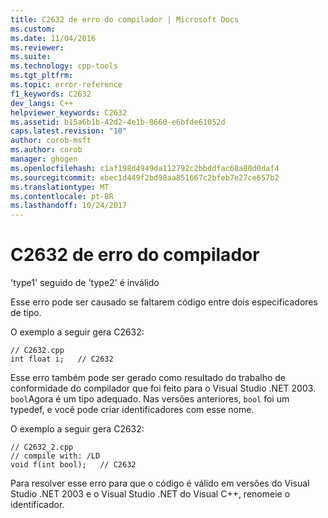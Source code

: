 ```yaml
---
title: C2632 de erro do compilador | Microsoft Docs
ms.custom: 
ms.date: 11/04/2016
ms.reviewer: 
ms.suite: 
ms.technology: cpp-tools
ms.tgt_pltfrm: 
ms.topic: error-reference
f1_keywords: C2632
dev_langs: C++
helpviewer_keywords: C2632
ms.assetid: b15a6b1b-42d2-4e1b-8660-e6bfde61052d
caps.latest.revision: "10"
author: corob-msft
ms.author: corob
manager: ghogen
ms.openlocfilehash: c1af198d4949da112792c2bbddfac68a80d0daf4
ms.sourcegitcommit: ebec1d449f2bd98aa851667c2bfeb7e27ce657b2
ms.translationtype: MT
ms.contentlocale: pt-BR
ms.lasthandoff: 10/24/2017
---
```

# <a name="compiler-error-c2632"></a>C2632 de erro do compilador
'type1' seguido de 'type2' é inválido  
  
 Esse erro pode ser causado se faltarem código entre dois especificadores de tipo.  
  
 O exemplo a seguir gera C2632:  
  
```  
// C2632.cpp  
int float i;   // C2632  
```  
  
 Esse erro também pode ser gerado como resultado do trabalho de conformidade do compilador que foi feito para o Visual Studio .NET 2003. `bool`Agora é um tipo adequado. Nas versões anteriores, `bool` foi um typedef, e você pode criar identificadores com esse nome.  
  
 O exemplo a seguir gera C2632:  
  
```  
// C2632_2.cpp  
// compile with: /LD  
void f(int bool);   // C2632  
```  
  
 Para resolver esse erro para que o código é válido em versões do Visual Studio .NET 2003 e o Visual Studio .NET do Visual C++, renomeie o identificador.
